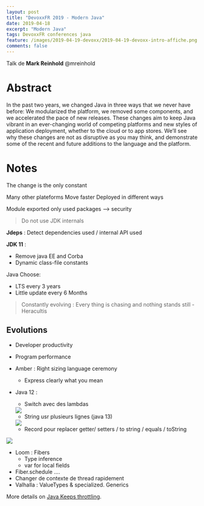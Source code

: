 ```yaml
---
layout: post
title: "DevoxxFR 2019 - Modern Java"
date: 2019-04-18
excerpt: "Modern Java"
tags: DevoxxFR conferences java
feature: /images/2019-04-19-devoxx/2019-04-19-devoxx-intro-affiche.png
comments: false
---
```


Talk de __Mark Reinhold__ @mreinhold


# Abstract
In the past two years, we changed Java in three ways that we never have before: We modularized the platform, we removed some components, and we accelerated the pace of new releases. These changes aim to keep Java vibrant in an ever-changing world of competing platforms and new styles of application deployment, whether to the cloud or to app stores. We’ll see why these changes are not as disruptive as you may think, and demonstrate some of the recent and future additions to the language and the platform.

# Notes

The change is the only constant

Many other plateforms
Move faster
Deployed in different ways

Module exported only used packages —> security

> Do not use JDK internals

__Jdeps__ : Detect dependencies used / internal API used

__JDK 11__ :
- Remove java EE and Corba
- Dynamic class-file constants

Java Choose:
- LTS every 3 years
- Little update every 6 Months

> Constantly evolving : Every thing is chasing and nothing stands still - Heracultis

## Evolutions
- Developer productivity
- Program performance
- Amber : Right sizing language ceremony
  - Express clearly what you mean
- Java 12 :
  - Switch avec des lambdas
  <img src="{{ site.url }}/images/2019-04-19-devoxx/enum.png">

  - String usr plusieurs lignes (java 13)
  <img src="{{ site.url }}/images/2019-04-19-devoxx/strings.png">

  - Record pour replacer getter/ setters / to string / equals / toString

<img src="{{ site.url }}/images/2019-04-19-devoxx/record.png">

- Loom : Fibers
  - Type inference
  - var for local fields
- Fiber.schedule ….
- Changer de contexte de thread rapidement
- Valhalla : ValueTypes & specialized. Generics

More details on [Java Keeps throttling](https://www.slideshare.net/mobile/jpaumard/java-keeps-throttling-up).
